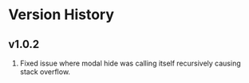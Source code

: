 # Version History

## v1.0.2

1. Fixed issue where modal hide was calling itself recursively causing stack overflow.